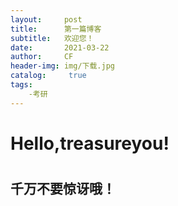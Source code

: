 ```yaml
---
layout:     post
title:      第一篇博客
subtitle:   欢迎您！
date:       2021-03-22
author:     CF
header-img: img/下载.jpg
catalog: 	 true
tags:
    -考研
---
```






# Hello,treasureyou!
#
## 千万不要惊讶哦！
